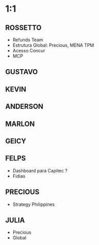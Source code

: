
# 1:1

## ROSSETTO
- Refunds Team
- Estrutura Global: Precious, MENA TPM
- Acesso Concur
- MCP
  
## GUSTAVO

## KEVIN  

## ANDERSON

## MARLON

## GEICY  

## FELPS
- Dashboard para Capitec ?
- Fidias

## PRECIOUS
- Strategy Philippines

## JULIA
- Precious
- Global

